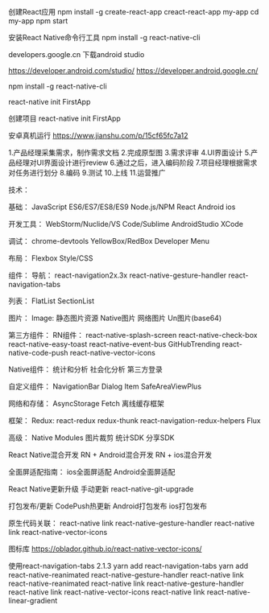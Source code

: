 创建React应用
npm install -g create-react-app
creact-react-app my-app
cd my-app
npm start

安装React Native命令行工具
npm install -g react-native-cli

developers.google.cn 下载android studio

https://developer.android.com/studio/
https://developer.android.google.cn/

npm install -g react-native-cli

react-native init FirstApp

创建项目
react-native init FirstApp


安卓真机运行
https://www.jianshu.com/p/15cf65fc7a12


1.产品经理采集需求，制作需求文档
2.完成原型图
3.需求评审
4.UI界面设计
5.产品经理对UI界面设计进行review
6.通过之后，进入编码阶段
7.项目经理根据需求对任务进行划分
8.编码
9.测试
10.上线
11.运营推广


技术：

基础：
JavaScript
ES6/ES7/ES8/ES9
Node.js/NPM
React
Android
ios

开发工具：
WebStorm/Nuclide/VS Code/Sublime
AndroidStudio
XCode

调试：
chrome-devtools
YellowBox/RedBox
Developer Menu

布局：
Flexbox
Style/CSS

组件：
导航：
react-navigation2x.3x react-native-gesture-handler react-navigation-tabs

列表：
FlatList SectionList

图片：
Image: 静态图片资源 Native图片 网络图片 Un图片(base64)

第三方组件：
RN组件：
react-native-splash-screen  react-native-check-box  react-native-easy-toast  react-native-event-bus
GitHubTrending  react-native-code-push   react-native-vector-icons

Native组件：
统计和分析  社会化分析  第三方登录

自定义组件：
NavigationBar Dialog  Item  SafeAreaViewPlus

网络和存储：
AsyncStorage
Fetch
离线缓存框架

框架：
Redux: react-redux  redux-thunk  react-navigation-redux-helpers
Flux

高级：
Native Modules
图片裁剪  统计SDK  分享SDK

React Native混合开发
RN + Android混合开发   RN + ios混合开发

全面屏适配指南：
ios全面屏适配   Android全面屏适配

React Native更新升级
手动更新
react-native-git-upgrade

打包发布/更新
CodePush热更新
Android打包发布
ios打包发布

原生代码关联：
react-native link react-native-gesture-handler
react-native link react-native-vector-icons



图标库
https://oblador.github.io/react-native-vector-icons/


使用react-navigation-tabs 2.1.3
yarn add react-navigation-tabs
yarn add react-native-reanimated react-native-gesture-handler
react-native link react-native-reanimated
react-native link react-native-gesture-handler
react-native link react-native-vector-icons
react-native link react-native-linear-gradient

